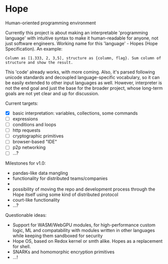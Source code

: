 # Hope
Human-oriented programming environment

Currently this project is about making an interpretable 'programming language' with intuitive syntax to make it human-readable for anyone, not just software engineers. Working name for this 'language' - Hopes (Hope Specification). An example: 
```
Column as [1.333, 2, 3,5], structure as {column, flag}. Sum column of structure and show the result.
```
This 'code' already works, with more coming. Also, it's parsed following unicode standards and decoupled language-specific vocabulary, so it can be easily extended to other input languages as well. However, interpreter is not the end goal and just the base for the broader project, whose long-term goals are not yet clear and up for discussion.

Current targets:
-[x] basic interpretation: variables, collections, some commands
-[ ] expressions
-[ ] conditions and loops
-[ ] http requests
-[ ] cryptographic primitives
-[ ] browser-based "IDE"
-[ ] p2p networking
-[ ] ...?

Milestones for v1.0:
* pandas-like data mangling
* functionality for distributed teams/companies
* 
* possibility of moving the repo and development process through the Hope itself using some kind of distributed protocol
* court-like functionality
* ...?

Questionable ideas:
* Support for WASM/WebGPU modules, for high-performance custom logic, ML and compatability with modules written in other languages while keeping them sandboxed for security
* Hope OS, based on Redox kernel or smth alike. Hopes as a replacement for shell.
* SNARKs and homomorphic encryption primitives
* ...!
